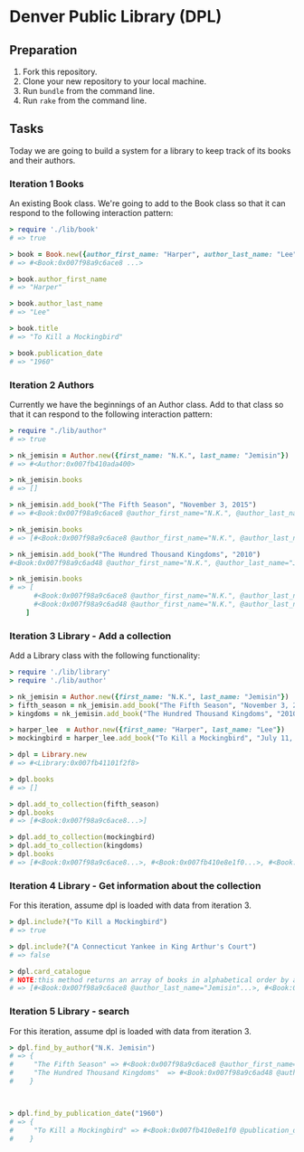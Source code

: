 # Denver Public Library (DPL)

## Preparation

1. Fork this repository.
1. Clone your new repository to your local machine.
1. Run `bundle` from the command line.
1. Run `rake` from the command line.

## Tasks

Today we are going to build a system for a library to keep track of its books and their authors.

### Iteration 1 Books

 An existing Book class. We're going to add to the Book class so that it can respond to the following interaction pattern:

```ruby
> require './lib/book'
# => true

> book = Book.new({author_first_name: "Harper", author_last_name: "Lee", title: "To Kill a Mockingbird", publication_date: "July 11, 1960"})
# => #<Book:0x007f98a9c6ace8 ...>

> book.author_first_name
# => "Harper"

> book.author_last_name
# => "Lee"

> book.title
# => "To Kill a Mockingbird"

> book.publication_date
# => "1960"
```

### Iteration 2 Authors

Currently we have the beginnings of an Author class. Add to that class so that it can respond to the following interaction pattern:

```ruby
> require "./lib/author"
# => true

> nk_jemisin = Author.new({first_name: "N.K.", last_name: "Jemisin"})
# => #<Author:0x007fb410ada400>

> nk_jemisin.books
# => []

> nk_jemisin.add_book("The Fifth Season", "November 3, 2015")
# => #<Book:0x007f98a9c6ace8 @author_first_name="N.K.", @author_last_name="Jemisin", @publication_date="2015", @title="The Fifth Season">

> nk_jemisin.books
# => [#<Book:0x007f98a9c6ace8 @author_first_name="N.K.", @author_last_name="Jemisin", @publication_date="2015", @title="The Fifth Season">]

> nk_jemisin.add_book("The Hundred Thousand Kingdoms", "2010")
#<Book:0x007f98a9c6ad48 @author_first_name="N.K.", @author_last_name="Jemisin", @publication_date="2010", @title="The Hundred Thousand Kingdoms">

> nk_jemisin.books
# => [
      #<Book:0x007f98a9c6ace8 @author_first_name="N.K.", @author_last_name="Jemisin", @publication_date="2015", @title="The Fifth Season">,
      #<Book:0x007f98a9c6ad48 @author_first_name="N.K.", @author_last_name="Jemisin", @publication_date="2010", @title="The Hundred Thousand Kingdoms">
    ]
```



### Iteration 3 Library - Add a collection
Add a Library class with the following functionality:

```ruby
> require './lib/library'
> require './lib/author'

> nk_jemisin = Author.new({first_name: "N.K.", last_name: "Jemisin"})
> fifth_season = nk_jemisin.add_book("The Fifth Season", "November 3, 2015")
> kingdoms = nk_jemisin.add_book("The Hundred Thousand Kingdoms", "2010")

> harper_lee  = Author.new({first_name: "Harper", last_name: "Lee"})
> mockingbird = harper_lee.add_book("To Kill a Mockingbird", "July 11, 1960")

> dpl = Library.new
# => #<Library:0x007fb41101f2f8>

> dpl.books
# => []

> dpl.add_to_collection(fifth_season)
> dpl.books
# => [#<Book:0x007f98a9c6ace8...>]

> dpl.add_to_collection(mockingbird)
> dpl.add_to_collection(kingdoms)
> dpl.books
# => [#<Book:0x007f98a9c6ace8...>, #<Book:0x007fb410e8e1f0...>, #<Book:0x007f98a9c6ad48...>]
```

### Iteration 4 Library - Get information about the collection
For this iteration, assume dpl is loaded with data from iteration 3.

```ruby
> dpl.include?("To Kill a Mockingbird")
# => true

> dpl.include?("A Connecticut Yankee in King Arthur's Court")
# => false

> dpl.card_catalogue
# NOTE:this method returns an array of books in alphabetical order by author's last name
# => [#<Book:0x007f98a9c6ace8 @author_last_name="Jemisin"...>, #<Book:0x007fb410ea56e8 @author_last_name="Jemisin"...>, #<Book:0x007fb410e8e1f0 @author_last_name="Lee"...> ]
```

### Iteration 5 Library - search
For this iteration, assume dpl is loaded with data from iteration 3.

```ruby
> dpl.find_by_author("N.K. Jemisin")
# => {
#     "The Fifth Season" => #<Book:0x007f98a9c6ace8 @author_first_name="N.K.", @author_last_name="Jemisin", @publication_date="2015", @title="The Fifth Season">,
#     "The Hundred Thousand Kingdoms"  => #<Book:0x007f98a9c6ad48 @author_first_name="N.K.", @author_last_name="Jemisin", @publication_date="2010", @title="The Hundred Thousand Kingdoms">
#    }



> dpl.find_by_publication_date("1960")
# => {
#     "To Kill a Mockingbird" => #<Book:0x007fb410e8e1f0 @publication_date="1960"...>
#    }

```

